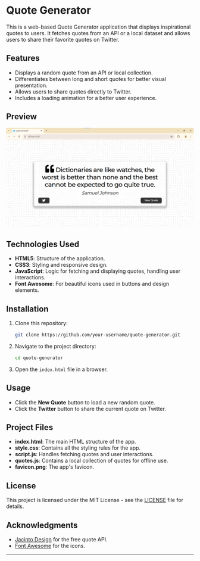 ##

# Quote Generator

This is a web-based Quote Generator application that displays inspirational quotes to users. It fetches quotes from an API or a local dataset and allows users to share their favorite quotes on Twitter.

## Features

- Displays a random quote from an API or local collection.
- Differentiates between long and short quotes for better visual presentation.
- Allows users to share quotes directly to Twitter.
- Includes a loading animation for a better user experience.

## Preview

![Preview](screenshot.png)

## Technologies Used

- **HTML5**: Structure of the application.
- **CSS3**: Styling and responsive design.
- **JavaScript**: Logic for fetching and displaying quotes, handling user interactions.
- **Font Awesome**: For beautiful icons used in buttons and design elements.

## Installation

1. Clone this repository:
   ```bash
   git clone https://github.com/your-username/quote-generator.git
   ```
2. Navigate to the project directory:
   ```bash
   cd quote-generator
   ```
3. Open the `index.html` file in a browser.

## Usage

- Click the **New Quote** button to load a new random quote.
- Click the **Twitter** button to share the current quote on Twitter.

## Project Files

- **index.html**: The main HTML structure of the app.
- **style.css**: Contains all the styling rules for the app.
- **script.js**: Handles fetching quotes and user interactions.
- **quotes.js**: Contains a local collection of quotes for offline use.
- **favicon.png**: The app's favicon.

## License

This project is licensed under the MIT License - see the [LICENSE](LICENSE) file for details.

## Acknowledgments

- [Jacinto Design](https://jacintodesign.github.io/quotes-api/) for the free quote API.
- [Font Awesome](https://fontawesome.com/) for the icons.

---
